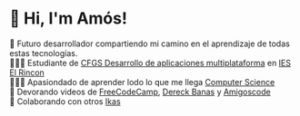 
# 👋 Hi, I'm Amós!
🌷 Futuro desarrollador compartiendo mi camino en el aprendizaje de todas estas tecnologías.<br/>
👩🏻‍💻 Estudiante de [CFGS Desarrollo de aplicaciones multiplataforma](https://todofp.es/que-estudiar/loe/informatica-comunicaciones/des-aplicaciones-multiplataforma.html) en [IES El Rincon](https://www3.gobiernodecanarias.org/medusa/edublog/ieselrincon/)<br/>
👩🏻‍🎓 Apasiondado de aprender lodo lo que me llega [Computer Science](https://www.youtube.com/@derekbanas/playlists) <br/>
🎨 Devorando videos de [FreeCodeCamp](https://www.youtube.com/@freecodecamp/playlists), [Dereck Banas](https://www.youtube.com/@derekbanas/playlists) y [Amigoscode](https://www.youtube.com/@amigoscode/playlists)<br/>
💭 Colaborando con otros [Ikas](https://ikas73.github.io/)<br/>
